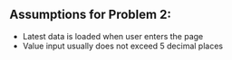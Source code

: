 ## Assumptions for Problem 2:
- Latest data is loaded when user enters the page
- Value input usually does not exceed 5 decimal places
